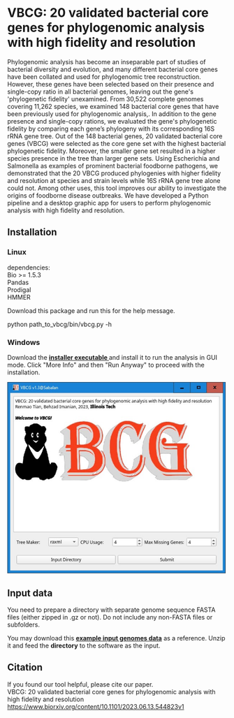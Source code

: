 # VBCG: 20 validated bacterial core genes for phylogenomic analysis with high fidelity and resolution
Phylogenomic analysis has become an inseparable part of studies of bacterial diversity and evolution, and many different bacterial core genes have been collated and used for phylogenomic tree reconstruction. However, these genes have been selected based on their presence and single-copy ratio in all bacterial genomes, leaving out the gene's 'phylogenetic fidelity' unexamined. From 30,522 complete genomes covering 11,262 species, we examined 148 bacterial core genes that have been previously used for phylogenomic analysis,. In addition to the gene presence and single-copy rations, we evaluated the gene's phylogenetic fidelity by comparing each gene’s phylogeny with its corresponding 16S rRNA gene tree. Out of the 148 bacterial genes, 20 validated bacterial core genes (VBCG) were selected as the core gene set with the highest bacterial phylogenetic fidelity. Moreover, the smaller gene set resulted in a higher species presence in the tree than larger gene sets. Using Escherichia and Salmonella as examples of prominent bacterial foodborne pathogens, we demonstrated that the 20 VBCG produced phylogenies with higher fidelity and resolution at species and strain levels while 16S rRNA gene tree alone could not. Among other uses, this tool improves our ability to investigate the origins of foodborne disease outbreaks. We have developed a Python pipeline and a desktop graphic app for users to perform phylogenomic analysis with high fidelity and resolution.
## Installation
### Linux
dependencies:<br>
Bio >= 1.5.3<br>
Pandas<br>
Prodigal<br>
HMMER<br>

Download this package and run this for the help message.

python path_to_vbcg/bin/vbcg.py -h

### Windows
Download the <a href='https://hts.iit.edu/static/files/vbcg_v1.3_setup.exe'> <b> installer executable </b> </a> and install it to run the analysis in GUI mode. Click "More Info" and then "Run Anyway" to proceed with the installation.

<img src='gui.jpg' width=500px>

## Input data
You need to prepare a directory with separate genome sequence FASTA files (either zipped in .gz or not). Do not include any non-FASTA files or subfolders.

You may download this <a href='https://hts.iit.edu/static/files/example_input_genomes.zip'><b>example input genomes data</b></a> as a reference. Unzip it and feed the <b>directory</b> to the software as the input.

## Citation
If you found our tool helpful, please cite our paper.<br>
VBCG: 20 validated bacterial core genes for phylogenomic analysis with high fidelity and resolution<br>
https://www.biorxiv.org/content/10.1101/2023.06.13.544823v1
